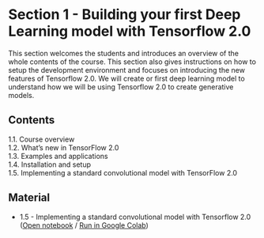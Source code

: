 # Section 1 - Building your first Deep Learning model with Tensorflow 2.0

This section welcomes the students and introduces an overview of the whole contents of the course. This section also gives instructions on how to setup the development environment and focuses on introducing the new features of Tensorflow 2.0. We will create or first deep learning model to understand how we will be using Tensorflow 2.0 to create generative models.

## Contents

1.1. Course overview <br>
1.2. What’s new in TensorFlow 2.0 <br>
1.3. Examples and applications <br>
1.4. Installation and setup <br>
1.5. Implementing a standard convolutional model with TensorFlow 2.0 <br>

## Material

- 1.5 - Implementing a standard convolutional model with Tensorflow 2.0 ([Open notebook](https://github.com/PacktPublishing/Generative-Adversarial-Networks-GANs-with-TensorFlow-2.0/blob/master/Section%201/Implementing%20a%20standard%20convolutional%20model%20with%20TensorFlow%202.0.ipynb) / [Run in Google Colab](https://colab.research.google.com/github/PacktPublishing/Generative-Adversarial-Networks-GANs-with-TensorFlow-2.0/blob/master/Section%201/Implementing%20a%20standard%20convolutional%20model%20with%20TensorFlow%202.0.ipynb))
